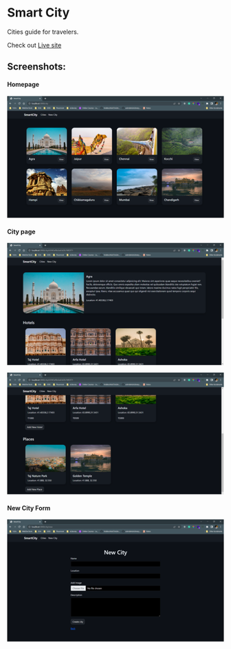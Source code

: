 # Smart City

Cities guide for travelers.

Check out [Live site](https://smart-city.onrender.com/city)

## Screenshots:

#### Homepage

![alt text](<screenshots/Screenshot%20(1).png>)

#### City page

![alt text](<screenshots/Screenshot%20(2).png>)

![alt text](<screenshots/Screenshot%20(3).png>)

#### New City Form

![alt text](<screenshots/Screenshot%20(4).png>)
